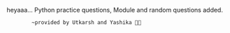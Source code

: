 heyaaa...
Python practice questions, Module and random questions added.


            ~provided by Utkarsh and Yashika 🤣💜